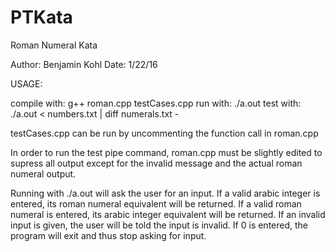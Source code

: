 # PTKata
Roman Numeral Kata

Author: Benjamin Kohl
Date: 1/22/16

USAGE:

compile with: 	g++ roman.cpp testCases.cpp
run with: 	./a.out
test with: 	./a.out < numbers.txt | diff numerals.txt - 

testCases.cpp can be run by uncommenting the function call in roman.cpp

In order to run the test pipe command, roman.cpp must be slightly edited to supress all output except for the 
invalid message and the actual roman numeral output.

Running with ./a.out will ask the user for an input.  If a valid arabic integer is entered, its roman numeral
equivalent will be returned. If a valid roman numeral is entered, its arabic integer equivalent will be returned.
If an invalid input is given, the user will be told the input is invalid. If 0 is entered, the program will exit
and thus stop asking for input.
